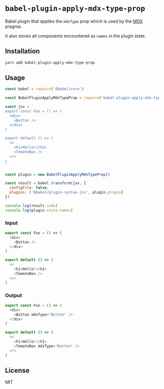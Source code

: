 # `babel-plugin-apply-mdx-type-prop`

Babel plugin that applies the `mdxType` prop which is
used by the [MDX](https://mdxjs.com) pragma.

It also stores all components encountered as `names` in
the plugin state.

## Installation

```sh
yarn add babel-plugin-apply-mdx-type-prop
```

## Usage

```js
const babel = require('@babel/core')

const BabelPluginApplyMdxTypeProp = require('babel-plugin-apply-mdx-type-prop')

const jsx = `
export const Foo = () => (
  <div>
    <Button />
  </div>
)

export default () => (
  <>
    <h1>Hello!</h1>
    <TomatoBox />
  </>
)
`

const plugin = new BabelPluginApplyMdxTypeProp()

const result = babel.transform(jsx, {
  configFile: false,
  plugins: ['@babel/plugin-syntax-jsx', plugin.plugin]
})

console.log(result.code)
console.log(plugin.state.names)
```

### Input

```js
export const Foo = () => (
  <div>
    <Button />
  </div>
)

export default () => (
  <>
    <h1>Hello!</h1>
    <TomatoBox />
  </>
)
```

### Output

```js
export const Foo = () => (
  <div>
    <Button mdxType="Button" />
  </div>
)

export default () => (
  <>
    <h1>Hello!</h1>
    <TomatoBox mdxType="Button" />
  </>
)
```

## License

MIT
